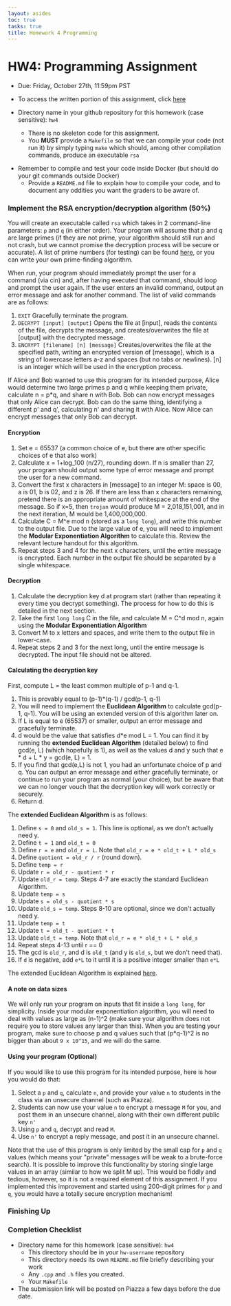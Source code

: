 ```yaml
---
layout: asides
toc: true
tasks: true
title: Homework 4 Programming
---
```


# HW4: Programming Assignment

+ Due: Friday, October 27th, 11:59pm PST

+ To access the written portion of this assignment, click [here](..)

+ Directory name in your github repository for this homework (case sensitive): `hw4`

  - There is no skeleton code for this assignment.
  - You **MUST** provide a `Makefile` so that we can compile your code (not run it) by simply typing `make` which should, among other compilation commands, produce an executable `rsa`
- Remember to compile and test your code inside Docker (but should do your git commands outside Docker)
  - Provide a `README.md` file to explain how to compile your code, and to document any oddities you want the graders to be aware of.
  

### Implement the RSA encryption/decryption algorithm (50%)

You will create an executable called `rsa` which takes in 2 command-line parameters: `p` and `q` (in either order).  Your program will assume that p and q are large primes (if they are not prime, your algorithm should still run and not crash, but we cannot promise the decryption process will be secure or accurate).  A list of prime numbers (for testing) can be found [here](http://compoasso.free.fr/primelistweb/page/prime/liste_online_en.php), or you can write your own prime-finding algorithm.

When run, your program should immediately prompt the user for a command (via cin) and, after having executed that command, should loop and prompt the user again.  If the user enters an invalid command, output an error message and ask for another command.  The list of valid commands are as follows:

1. `EXIT`  Gracefully terminate the program.
2. `DECRYPT [input] [output]`  Opens the file at [input], reads the contents of the file, decrypts the message, and creates/overwrites the file at [output] with the decrypted message.
3. `ENCRYPT [filename] [n] [message]` Creates/overwrites the file at the specified path, writing an encrypted version of [message], which is a string of lowercase letters a-z and spaces (but no tabs or newlines).   [n] is an integer which will be used in the encryption process.

If Alice and Bob wanted to use this program for its intended purpose, Alice would determine two large primes p and q while keeping them private, calculate n = p*q, and share n with Bob.  Bob can now encrypt messages that only Alice can decrypt.  Bob can do the same thing, identifying a different p' and q', calculating n' and sharing it with Alice.  Now Alice can encrypt messages that only Bob can decrypt.

#### Encryption

1. Set e = 65537 (a common choice of e, but there are other specific choices of e that also work)
2. Calculate x = 1+log_100 (n/27), rounding down.  If n is smaller than 27, your program should output some type of error message and prompt the user for a new command.
3. Convert the first x characters in [message] to an integer M: space is 00, a is 01, b is 02, and z is 26.    If there are less than x characters remaining, pretend there is an appropriate amount of whitespace at the end of the message.  So if x=5, then `trojan` would produce M = 2,018,151,001, and in the next iteration, M would be 1,400,000,000.
4. Calculate C = M^e mod n (stored as a `long long`), and write this number to the output file.  Due to the large value of e, you will need to implement the **Modular Exponentiation Algorithm** to calculate this.  Review the relevant lecture handout for this algorithm.
5. Repeat steps 3 and 4 for the next x characters, until the entire message is encrypted.  Each number in the output file should be separated by a single whitespace.

#### Decryption

1. Calculate the decryption key d at program start (rather than repeating it every time you decrypt something).  The process for how to do this is detailed in the next section.
2. Take the first `long long` C in the file, and calculate M = C^d mod n, again using the **Modular Exponentiation Algorithm**
3. Convert M to x letters and spaces, and write them to the output file in lower-case.
4. Repeat steps 2 and 3 for the next long, until the entire message is decrypted.  The input file should not be altered.

#### Calculating the decryption key

First, compute L = the least common multiple of p-1 and q-1.

1. This is provably equal to (p-1)*(q-1) / gcd(p-1, q-1)
2. You will need to implement the **Euclidean Algorithm** to calculate gcd(p-1, q-1).  You will be using an extended version of this algorithm later on.
3. If L is equal to e (65537) or smaller, output an error message and gracefully terminate.
4. d would be the value that satisfies d*e mod L = 1.  You can find it by running the **extended Euclidean Algorithm** (detailed below) to find gcd(e, L) (which hopefully is 1), as well as the values d and y such that e * d + L * y = gcd(e, L) = 1.
5. If you find that gcd(e,L) is not 1, you had an unfortunate choice of p and q.  You can output an error message and either gracefully terminate, or continue to run your program as normal (your choice), but be aware that we can no longer vouch that the decryption key will work correctly or securely.
6. Return d.

The **extended Euclidean Algorithm** is as follows:

1. Define `s = 0` and `old_s = 1`.  This line is optional, as we don't actually need y.
2. Define `t = 1` and `old_t = 0`
3. Define `r = e` and `old_r = L`.  Note that `old_r = e * old_t + L * old_s`
4. Define `quotient = old_r / r` (round down).
5. Define `temp = r`
6. Update `r = old_r - quotient * r`
7. Update `old_r = temp`.  Steps 4-7 are exactly the standard Euclidean Algorithm.
8. Update `temp = s`
9. Update `s = old_s - quotient * s`
10. Update `old_s = temp`.  Steps 8-10 are optional, since we don't actually need y.
11. Update `temp = t`
12. Update `t = old_t - quotient * t`
13. Update `old_t = temp`.  Note that `old_r = e * old_t + L * old_s`
14. Repeat steps 4-13 until r == 0
15. The gcd is `old_r`, and d is `old_t` (and y is `old_s`, but we don't need that).
16. If `d` is negative, add `e*L` to it until it is a positive integer smaller than `e*L`

The extended Euclidean Algorithm is explained [here](https://www.youtube.com/watch?v=6KmhCKxFWOs).

#### A note on data sizes

We will only run your program on inputs that fit inside a `long long`, for simplicity.  Inside your modular exponentiation algorithm, you will need to deal with values as large as (n-1)^2 (make sure your algorithm does not require you to store values any larger than this).  When you are testing your program, make sure to choose p and q values such that (p*q-1)^2 is no bigger than about `9 x 10^15`, and we will do the same.

#### Using your program (Optional)

If you would like to use this program for its intended purpose, here is how you would do that:

1. Select a `p` and `q`, calculate `n`, and provide your value `n` to students in the class via an unsecure channel (such as Piazza).
2. Students can now use your value `n` to encrypt a message `M` for you, and post them in an unsecure channel, along with their own different public key `n'`
3. Using `p` and `q`, decrypt and read `M`.
4. Use `n'` to encrypt a reply message, and post it in an unsecure channel.

Note that the use of this program is only limited by the small cap for `p` and `q` values (which means your "private" messages will be weak to a brute-force search).  It is possible to improve this functionality by storing single large values in an array (similar to how we split M up).  This would be fiddly and tedious, however, so it is not a required element of this assignment.  If you implemented this improvement and started using 200-digit primes for `p` and `q`, you would have a totally secure encryption mechanism!

### Finishing Up

### Completion Checklist

+ Directory name for this homework (case sensitive): `hw4`
  - This directory should be in your `hw-username` repository
  - This directory needs its own `README.md` file briefly describing your work
  - Any `.cpp` and `.h` files you created.
  - Your `Makefile`
+ The submission link will be posted on Piazza a few days before the due date.

